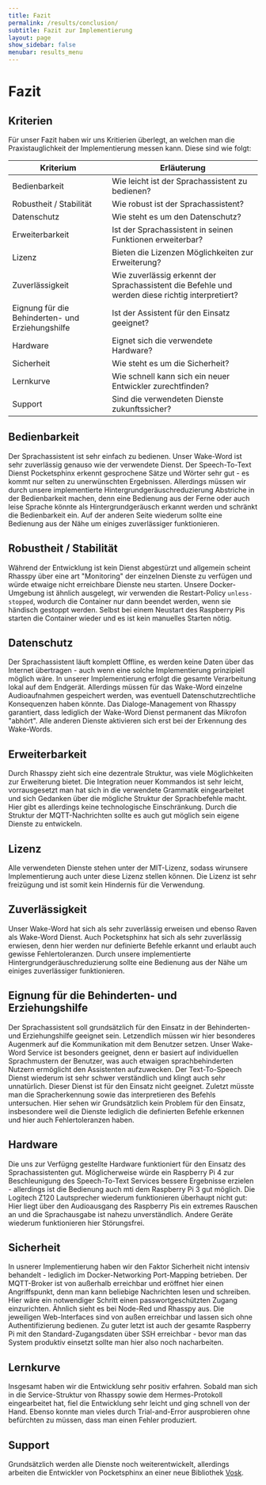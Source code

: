 ```yaml
---
title: Fazit
permalink: /results/conclusion/
subtitle: Fazit zur Implementierung
layout: page
show_sidebar: false
menubar: results_menu
---
```


# Fazit

## Kriterien

Für unser Fazit haben wir uns Kritierien überlegt, an welchen man die Praxistauglichkeit der Implementierung messen kann. Diese sind wie folgt:

| Kriterium                                        | Erläuterung                                                                                     |
| ------------------------------------------------ | ----------------------------------------------------------------------------------------------- |
| Bedienbarkeit                                    | Wie leicht ist der Sprachassistent zu bedienen?                                                 |
| Robustheit / Stabilität                          | Wie robust ist der Sprachassistent?                                                             |
| Datenschutz                                      | Wie steht es um den Datenschutz?                                                                |
| Erweiterbarkeit                                  | Ist der Sprachassistent in seinen Funktionen erweiterbar?                                       |
| Lizenz                                           | Bieten die Lizenzen Möglichkeiten zur Erweiterung?                                              |
| Zuverlässigkeit                                  | Wie zuverlässig erkennt der Sprachassistent die Befehle und werden diese richtig interpretiert? |
| Eignung für die Behinderten- und Erziehungshilfe | Ist der Assistent für den Einsatz geeignet?                                                     |
| Hardware                                         | Eignet sich die verwendete Hardware?                                                            |
| Sicherheit                                       | Wie steht es um die Sicherheit?                                                                 |
| Lernkurve                                        | Wie schnell kann sich ein neuer Entwickler zurechtfinden?                                       |
| Support                                          | Sind die verwendeten Dienste zukunftssicher?                                                    |

## Bedienbarkeit

Der Sprachassistent ist sehr einfach zu bedienen. Unser Wake-Word ist sehr zuverlässig genauso wie der verwendete Dienst. Der Speech-To-Text Dienst Pocketsphinx erkennt gesprochene Sätze und Wörter sehr gut - es kommt nur selten zu unerwünschten Ergebnissen.
Allerdings müssen wir durch unsere implementierte Hintergrundgeräuschreduzierung Abstriche in der Bedienbarkeit machen, denn eine Bedienung aus der Ferne oder auch leise Sprache könnte als Hintergrundgeräusch erkannt werden und schränkt die Bedienbarkeit ein. Auf der anderen Seite wiederum sollte eine Bedienung aus der Nähe um einiges zuverlässiger funktionieren.

## Robustheit / Stabilität

Während der Entwicklung ist kein Dienst abgestürzt und allgemein scheint Rhasspy über eine art "Monitoring" der einzelnen Dienste zu verfügen und würde etwaige nicht erreichbare Dienste neu starten. 
Unsere Docker-Umgebung ist ähnlich ausgelegt, wir verwenden die Restart-Policy `unless-stopped`, wodurch die Container nur dann beendet werden, wenn sie händisch gestoppt werden. Selbst bei einem Neustart des Raspberry Pis starten die Container wieder und es ist kein manuelles Starten nötig.

## Datenschutz

Der Sprachassistent läuft komplett Offline, es werden keine Daten über das Internet übertragen - auch wenn eine solche Implementierung prinzipiell möglich wäre. In unserer Implementierung erfolgt die gesamte Verarbeitung lokal auf dem Endgerät. Allerdings müssen für das Wake-Word einzelne Audioaufnahmen gespeichert werden, was eventuell Datenschutzrechtliche Konsequenzen haben könnte.
Das Dialoge-Management von Rhasspy garantiert, dass lediglich der Wake-Word Dienst permanent das Mikrofon "abhört". Alle anderen Dienste aktivieren sich erst bei der Erkennung des Wake-Words.

## Erweiterbarkeit

Durch Rhasspy zieht sich eine dezentrale Struktur, was viele Möglichkeiten zur Erweiterung bietet. Die Integration neuer Kommandos ist sehr leicht, vorrausgesetzt man hat sich in die verwendete Grammatik eingearbeitet und sich Gedanken über die mögliche Struktur der Sprachbefehle macht. Hier gibt es allerdings keine technologische Einschränkung.
Durch die Struktur der MQTT-Nachrichten sollte es auch gut möglich sein eigene Dienste zu entwickeln.

## Lizenz

Alle verwendeten Dienste stehen unter der MIT-Lizenz, sodass wirunsere Implementierung auch unter diese Lizenz stellen können. Die Lizenz ist sehr freizügung und ist somit kein Hindernis für die Verwendung.

## Zuverlässigkeit

Unser Wake-Word hat sich als sehr zuverlässig erweisen und ebenso Raven als Wake-Word Dienst. Auch Pocketsphinx hat sich als sehr zuverlässig erwiesen, denn hier werden nur definierte Befehle erkannt und erlaubt auch gewisse Fehlertoleranzen.
Durch unsere implementierte Hintergrundgeräuschreduzierung sollte eine Bedienung aus der Nähe um einiges zuverlässiger funktionieren.

## Eignung für die Behinderten- und Erziehungshilfe

Der Sprachassistent soll grundsätzlich für den Einsatz in der Behinderten- und Erziehungshilfe geeignet sein. Letzendlich müssen wir hier besonderes Augenmerk auf die Kommunikation mit dem Benutzer setzen.
Unser Wake-Word Service ist besonders geeignet, denn er basiert auf individuellen Sprachmustern der Benutzer, was auch etwaigen sprachbehinderten Nutzern ermöglicht den Assistenten aufzuwecken.
Der Text-To-Speech Dienst wiederum ist sehr schwer verständlich und klingt auch sehr unnatürlich. Dieser Dienst ist für den Einsatz nicht geeignet.
Zuletzt müsste man die Spracherkennung sowie das interpretieren des Befehls untersuchen. Hier sehen wir Grundsätzlich kein Problem für den Einsatz, insbesondere weil die Dienste lediglich die definierten Befehle erkennen und hier auch Fehlertoleranzen haben. 

## Hardware

Die uns zur Verfügng gestellte Hardware funktioniert für den Einsatz des Sprachassistenten gut. Möglicherweise würde ein Raspberry Pi 4 zur Beschleunigung des Speech-To-Text Services bessere Ergebnisse erzielen - allerdings ist die Bedienung auch mti dem Raspberry Pi 3 gut möglich.
Die Logitech Z120 Lautsprecher wiederum funktionieren überhaupt nicht gut: Hier liegt über den Audioausgang des Raspberry Pis ein extremes Rauschen an und die Sprachausgabe ist nahezu unverständlich. Andere Geräte wiederum funktionieren hier Störungsfrei.

## Sicherheit

In usnerer Implementierung haben wir den Faktor Sicherheit nicht intensiv behandelt - lediglich im Docker-Networking Port-Mapping betrieben.
Der MQTT-Broker ist von außerhalb erreichbar und eröffnet hier einen Angriffspunkt, denn man kann beliebige Nachrichten lesen und schreiben. Hier wäre ein notwendiger Schritt einen passwortgeschützten Zugang einzurichten.
Ähnlich sieht es bei Node-Red und Rhasspy aus. Die jeweiligen Web-Interfaces sind von außen erreichbar und lassen sich ohne Authentifizierung bedienen.
Zu guter letzt ist auch der gesamte Raspberry Pi mit den Standard-Zugangsdaten über SSH erreichbar - bevor man das System produktiv einsetzt sollte man hier also noch nacharbeiten.

## Lernkurve

Insgesamt haben wir die Entwicklung sehr positiv erfahren. Sobald man sich in die Service-Struktur von Rhasspy sowie dem Hermes-Protokoll eingearbeitet hat, fiel die Entwicklung sehr leicht und ging schnell von der Hand. Ebenso konnte man vieles durch Trial-and-Error ausprobieren ohne befürchten zu müssen, dass man einen Fehler produziert.

## Support

Grundsätzlich werden alle Dienste noch weiterentwickelt, allerdings arbeiten die Entwickler von Pocketsphinx an einer neue Bibliothek [Vosk](https://github.com/alphacep/vosk-api). 